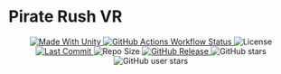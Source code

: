 <p align="center"><h1>Pirate Rush VR</h1></p>
<p align="center">

  <a>
    <a href="https://unity.com/">
    <img alt="Made With Unity" src="https://img.shields.io/badge/made%20with-Unity-57b9d3.svg?logo=Unity">
  </a>
  <a>
    <a href="https://github.com/szejkerek/LethalSpeed/actions">
    <img alt="GitHub Actions Workflow Status" src="https://img.shields.io/github/actions/workflow/status/szejkerek/LethalSpeed/UnityCI.yml">
  </a> 
  <a>
  <img alt="License" src="https://img.shields.io/github/license/szejkerek/LethalSpeed?logo=github">
  </a>
  <a>
    <a href="https://github.com/szejkerek/LethalSpeed/commits/main/">
    <img alt="Last Commit" src="https://img.shields.io/github/last-commit/szejkerek/LethalSpeed?logo=Mapbox&color=orange">
  </a>
  <a>
    <img alt="Repo Size" src="https://img.shields.io/github/repo-size/szejkerek/LethalSpeed?logo=VirtualBox">
  </a>
  <a href="https://github.com/szejkerek/LethalSpeed/releases">
    <img alt="GitHub Release" src="https://img.shields.io/github/v/release/szejkerek/LethalSpeed">
  </a>
  <a>
    <img alt="GitHub stars" src="https://img.shields.io/github/stars/szejkerek/LethalSpeed?branch=main&label=Stars&logo=GitHub&logoColor=ffffff&labelColor=282828&color=informational&style=flat">
  </a>
  <a>
    <img alt="GitHub user stars" src="https://img.shields.io/github/stars/szejkerek?affiliations=OWNER&branch=main&label=User%20Stars&logo=GitHub&logoColor=ffffff&labelColor=282828&color=informational&style=flat">
  </a>
</p>
